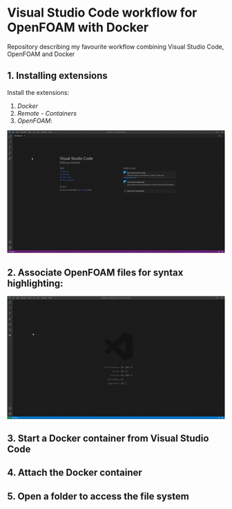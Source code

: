 # Visual Studio Code workflow for OpenFOAM with Docker
Repository describing my favourite workflow combining Visual Studio Code, OpenFOAM and Docker 

## 1. Installing extensions
Install the extensions:
1. *Docker*
2. *Remote - Containers*
3. *OpenFOAM*:

![](install-extensions.gif)

## 2. Associate OpenFOAM files for syntax highlighting:
![](associate-file-extensions.gif)

## 3. Start a Docker container from Visual Studio Code

## 4. Attach the Docker container

## 5. Open a folder to access the file system
